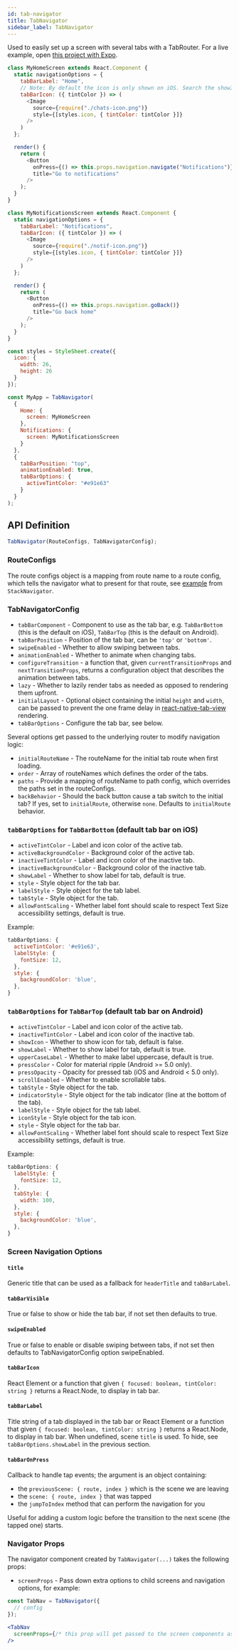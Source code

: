 ```yaml
---
id: tab-navigator
title: TabNavigator
sidebar_label: TabNavigator
---
```


Used to easily set up a screen with several tabs with a TabRouter. For a live example, open [this project with Expo](https://exp.host/@react-navigation/NavigationPlayground).

```js
class MyHomeScreen extends React.Component {
  static navigationOptions = {
    tabBarLabel: "Home",
    // Note: By default the icon is only shown on iOS. Search the showIcon option below.
    tabBarIcon: ({ tintColor }) => (
      <Image
        source={require("./chats-icon.png")}
        style={[styles.icon, { tintColor: tintColor }]}
      />
    )
  };

  render() {
    return (
      <Button
        onPress={() => this.props.navigation.navigate("Notifications")}
        title="Go to notifications"
      />
    );
  }
}

class MyNotificationsScreen extends React.Component {
  static navigationOptions = {
    tabBarLabel: "Notifications",
    tabBarIcon: ({ tintColor }) => (
      <Image
        source={require("./notif-icon.png")}
        style={[styles.icon, { tintColor: tintColor }]}
      />
    )
  };

  render() {
    return (
      <Button
        onPress={() => this.props.navigation.goBack()}
        title="Go back home"
      />
    );
  }
}

const styles = StyleSheet.create({
  icon: {
    width: 26,
    height: 26
  }
});

const MyApp = TabNavigator(
  {
    Home: {
      screen: MyHomeScreen
    },
    Notifications: {
      screen: MyNotificationsScreen
    }
  },
  {
    tabBarPosition: "top",
    animationEnabled: true,
    tabBarOptions: {
      activeTintColor: "#e91e63"
    }
  }
);
```

## API Definition

```js
TabNavigator(RouteConfigs, TabNavigatorConfig);
```

### RouteConfigs

The route configs object is a mapping from route name to a route config, which tells the navigator what to present for that route, see [example](stack-navigator.md#routeconfigs) from `StackNavigator`.

### TabNavigatorConfig

* `tabBarComponent` - Component to use as the tab bar, e.g. `TabBarBottom`
  (this is the default on iOS), `TabBarTop`
  (this is the default on Android).
* `tabBarPosition` - Position of the tab bar, can be `'top'` or `'bottom'`.
* `swipeEnabled` - Whether to allow swiping between tabs.
* `animationEnabled` - Whether to animate when changing tabs.
* `configureTransition` - a function that, given `currentTransitionProps` and `nextTransitionProps`, returns a configuration object that describes the animation between tabs.
* `lazy` - Whether to lazily render tabs as needed as opposed to rendering them upfront.
* `initialLayout` - Optional object containing the initial `height` and `width`, can be passed to prevent the one frame delay in [react-native-tab-view](https://github.com/react-native-community/react-native-tab-view#avoid-one-frame-delay) rendering.
* `tabBarOptions` - Configure the tab bar, see below.

Several options get passed to the underlying router to modify navigation logic:

* `initialRouteName` - The routeName for the initial tab route when first loading.
* `order` - Array of routeNames which defines the order of the tabs.
* `paths` - Provide a mapping of routeName to path config, which overrides the paths set in the routeConfigs.
* `backBehavior` - Should the back button cause a tab switch to the initial tab? If yes, set to `initialRoute`, otherwise `none`. Defaults to `initialRoute` behavior.

### `tabBarOptions` for `TabBarBottom` (default tab bar on iOS)

* `activeTintColor` - Label and icon color of the active tab.
* `activeBackgroundColor` - Background color of the active tab.
* `inactiveTintColor` - Label and icon color of the inactive tab.
* `inactiveBackgroundColor` - Background color of the inactive tab.
* `showLabel` - Whether to show label for tab, default is true.
* `style` - Style object for the tab bar.
* `labelStyle` - Style object for the tab label.
* `tabStyle` - Style object for the tab.
* `allowFontScaling` - Whether label font should scale to respect Text Size accessibility settings, default is true.

Example:

```js
tabBarOptions: {
  activeTintColor: '#e91e63',
  labelStyle: {
    fontSize: 12,
  },
  style: {
    backgroundColor: 'blue',
  },
}
```

### `tabBarOptions` for `TabBarTop` (default tab bar on Android)

* `activeTintColor` - Label and icon color of the active tab.
* `inactiveTintColor` - Label and icon color of the inactive tab.
* `showIcon` - Whether to show icon for tab, default is false.
* `showLabel` - Whether to show label for tab, default is true.
* `upperCaseLabel` - Whether to make label uppercase, default is true.
* `pressColor` - Color for material ripple (Android >= 5.0 only).
* `pressOpacity` - Opacity for pressed tab (iOS and Android < 5.0 only).
* `scrollEnabled` - Whether to enable scrollable tabs.
* `tabStyle` - Style object for the tab.
* `indicatorStyle` - Style object for the tab indicator (line at the bottom of the tab).
* `labelStyle` - Style object for the tab label.
* `iconStyle` - Style object for the tab icon.
* `style` - Style object for the tab bar.
* `allowFontScaling` - Whether label font should scale to respect Text Size accessibility settings, default is true.

Example:

```js
tabBarOptions: {
  labelStyle: {
    fontSize: 12,
  },
  tabStyle: {
    width: 100,
  },
  style: {
    backgroundColor: 'blue',
  },
}
```

### Screen Navigation Options

#### `title`

Generic title that can be used as a fallback for `headerTitle` and `tabBarLabel`.

#### `tabBarVisible`

True or false to show or hide the tab bar, if not set then defaults to true.

#### `swipeEnabled`

True or false to enable or disable swiping between tabs, if not set then defaults to TabNavigatorConfig option swipeEnabled.

#### `tabBarIcon`

React Element or a function that given `{ focused: boolean, tintColor: string }` returns a React.Node, to display in tab bar.

#### `tabBarLabel`

Title string of a tab displayed in the tab bar or React Element or a function that given `{ focused: boolean, tintColor: string }` returns a React.Node, to display in tab bar. When undefined, scene `title` is used. To hide, see `tabBarOptions.showLabel` in the previous section.

#### `tabBarOnPress`

Callback to handle tap events; the argument is an object containing:

* the `previousScene: { route, index }` which is the scene we are leaving
* the `scene: { route, index }` that was tapped
* the `jumpToIndex` method that can perform the navigation for you

Useful for adding a custom logic before the transition to the next scene (the tapped one) starts.

### Navigator Props

The navigator component created by `TabNavigator(...)` takes the following props:

* `screenProps` - Pass down extra options to child screens and navigation options, for example:

```jsx
const TabNav = TabNavigator({
  // config
});

<TabNav
  screenProps={/* this prop will get passed to the screen components as this.props.screenProps */}
/>
```
